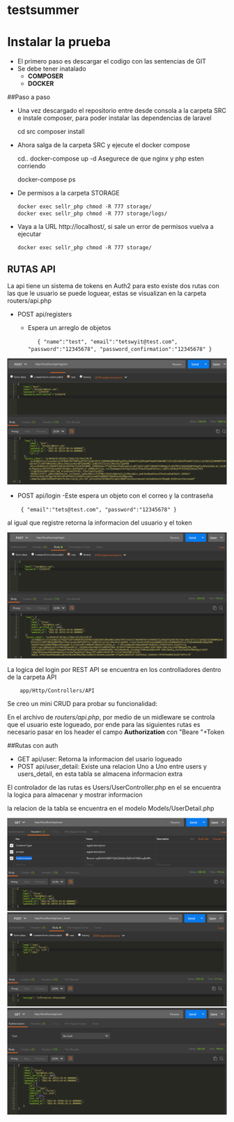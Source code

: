 # testsummer

# Instalar la prueba
- El primero paso es descargar el codigo con las sentencias de GIT
- Se debe tener inatalado
    - **COMPOSER**
    - **DOCKER**

##Paso a paso
- Una vez descargado el repositorio entre desde consola a la carpeta SRC e instale composer, para poder instalar las dependencias de laravel


    cd src
    composer install

- Ahora salga de la carpeta SRC y ejecute el docker compose


    cd..
    docker-compose up -d
Asegurece de que  nginx y  php esten corriendo


    docker-compose ps
- De permisos a la carpeta STORAGE

      docker exec sellr_php chmod -R 777 storage/
      docker exec sellr_php chmod -R 777 storage/logs/
- Vaya a la URL http://localhost/, si sale un error de permisos vuelva a ejecutar

      docker exec sellr_php chmod -R 777 storage/
## RUTAS API
La api tiene un sistema de tokens en Auth2 para esto existe dos rutas con las que le usuario se puede loguear,
estas se visualizan en la carpeta routers/api.php

- POST api/registers
  - Espera un arreglo de objetos
  
    `   {
    "name":"test",
    "email":"tetswyit@test.com",
    "password":"12345678",
    "password_confirmation":"12345678"
    }`

![](https://raw.githubusercontent.com/Stivenson02/testsummer/main/src/resources/imgs/img1.png)

- POST api/login
  -Este espera un objeto con el correo y la contraseña

  ` {
  "email":"tets@test.com",
  "password":"12345678"
  }`


al igual que registre retorna la informacion del usuario y el token

![](https://raw.githubusercontent.com/Stivenson02/testsummer/main/src/resources/imgs/img2.png)


La logica del login por REST API se encuentra en los controlladores dentro de la carpeta API

        app/Http/Controllers/API

Se creo un mini CRUD para probar su funcionalidad:

En el archivo de _routers/api.php_, por medio de un midleware se controla que el usuario este logueado, por ende para las siguientes rutas es necesario pasar en los header el campo **Authorization** con "Beare "+Token 

##Rutas con auth

- GET api/user: Retorna la informacion del usario logueado
- POST api/user_detail: Existe una relacion Uno a Uno entre users y users_detail, en esta tabla se almacena informacion extra

El controlador de las rutas es Users/UserController.php en el se encuentra la logica para almacenar y mostrar informacion

la relacion de la tabla se encuentra en el modelo Models/UserDetail.php

![](https://raw.githubusercontent.com/Stivenson02/testsummer/main/src/resources/imgs/img3.png)
![](https://raw.githubusercontent.com/Stivenson02/testsummer/main/src/resources/imgs/img5.png)
![](https://raw.githubusercontent.com/Stivenson02/testsummer/main/src/resources/imgs/img4.png)

